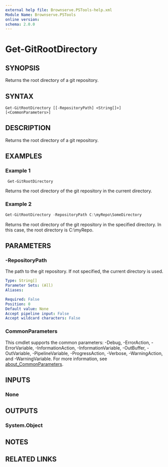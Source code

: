 ```yaml
---
external help file: Brownserve.PSTools-help.xml
Module Name: Brownserve.PSTools
online version:
schema: 2.0.0
---
```


# Get-GitRootDirectory

## SYNOPSIS

Returns the root directory of a git repository.

## SYNTAX

```text
Get-GitRootDirectory [[-RepositoryPath] <String[]>] [<CommonParameters>]
```

## DESCRIPTION

Returns the root directory of a git repository.

## EXAMPLES

### Example 1

```powershell
 Get-GitRootDirectory
```

Returns the root directory of the git repository in the current directory.

### Example 2

```powershell
Get-GitRootDirectory -RepositoryPath C:\myRepo\SomeDirectory
```

Returns the root directory of the git repository in the specified directory.
In this case, the root directory is C:\myRepo.

## PARAMETERS

### -RepositoryPath

The path to the git repository. If not specified, the current directory is used.

```yaml
Type: String[]
Parameter Sets: (All)
Aliases:

Required: False
Position: 0
Default value: None
Accept pipeline input: False
Accept wildcard characters: False
```

### CommonParameters

This cmdlet supports the common parameters: -Debug, -ErrorAction, -ErrorVariable, -InformationAction, -InformationVariable, -OutBuffer, -OutVariable, -PipelineVariable, -ProgressAction, -Verbose, -WarningAction, and -WarningVariable. For more information, see [about_CommonParameters](http://go.microsoft.com/fwlink/?LinkID=113216).

## INPUTS

### None

## OUTPUTS

### System.Object

## NOTES

## RELATED LINKS
